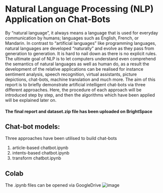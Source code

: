 # Natural Language Processing (NLP) Application on Chat-Bots
By “natural language”, it always means a language that is used for everyday communication by humans; languages such as English, French, or Mandarin. In contrast to “artificial languages” like programming languages, natural languages are developed “naturally” and evolve as they pass from generation to generation. It is hard to nail down as there is no explicit rules.
The ultimate goal of NLP is to let computers understand even comprehend the semantics of natural languages as well as human do, as a result the development of the relative applications can be realised for instance sentiment analysis, speech recognition, virtual assistants, picture depictions, chat-bots, machine translation and much more.
The aim of this report is to briefly demonstrate artificial intelligent chat-bots via three different approaches. Here, the procedure of each approach will be introduced step by step, and then the algorithms which have been applied will be explained later on.


#### The final report and dataset.zip file has been uploaded on BrightSpace

## Chat-bot models:
Three approaches have been utilised to build chat-bots
1. article-based chatbot.ipynb
2. intents-based chatbot.ipynb
3. transform chatbot.ipynb

## Colab
The .ipynb files can be opened via GoogleDrive
![image](https://user-images.githubusercontent.com/84323111/129494650-804ea754-f166-4ce3-bdc6-dcba9080bcea.png)
